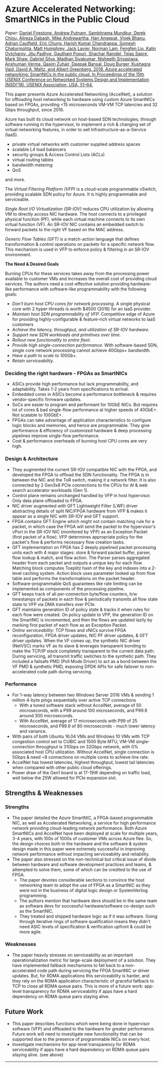 # Azure Accelerated Networking: SmartNICs in the Public Cloud

*Paper:* [Daniel Firestone, Andrew Putnam, Sambhrama Mundkur, Derek Chiou, Alireza Dabagh, Mike Andrewartha, Hari Angepat, Vivek Bhanu, Adrian Caulfield, Eric Chung, Harish Kumar Chandrappa, Somesh Chaturmohta, Matt Humphrey, Jack Lavier, Norman Lam, Fengfen Liu, Kalin Ovtcharov, Jitu Padhye, Gautham Popuri, Shachar Raindel, Tejas Sapre, Mark Shaw, Gabriel Silva, Madhan Sivakumar, Nisheeth Srivastava, Anshuman Verma, Qasim Zuhair, Deepak Bansal, Doug Burger, Kushagra Vaid, David A. Maltz, and Albert Greenberg. 2018. Azure accelerated networking: SmartNICs in the public cloud. In Proceedings of the 15th USENIX Conference on Networked Systems Design and Implementation (NSDI'18). USENIX Association, USA, 51–64.](https://dl.acm.org/doi/10.5555/3307441.3307446)

This paper presents Azure Accelerated Networking (AccelNet), a solution for offloading host networking to hardware using custom Azure SmartNICs based on FPGAs, providing <15 microseconds VM-VM TCP latencies and 32 Gbps throughput, since 2016.

Azure has built its cloud network on host-based SDN technologies, through software running in the hypervisor, to implement a rich & changing set of virtual networking features, in order to sell Infrastructure-as-a-Service (IaaS).

- private virtual networks with customer supplied address spaces
- scalable L4 load balancers
- security groups & Access Control Lists (ACLs)
- virtual routing tables
- bandwidth metering
- QoS

and more.

The *Virtual Filtering Platform (VFP)* is a cloud-scale programmable vSwitch, providing scalable SDN policy for Azure. It is highly programmable and serviceable.

*Single Root I/O Virtualization (SR-IOV)* reduces CPU utilization by allowing VM to directly access NIC hardware. The host connects to a privileged physical function (PF), while each virtual machine connects to its own virtual function (VF). An SR-IOV NIC contains an embedded switch to forward packets to the right VF based on the MAC address.

*Generic Flow Tables (GFT)* is a match-action language that defines transformation & control operations on packets for a specific network flow. This mechanism is used in VFP to enforce policy & filtering in an SR-IOV environment.

**The Need & Desired Goals**

Burning CPUs for these services takes away from the processing power available to customer VMs and increases the overall cost of providing cloud services. The authors need a cost-effective solution providing hardware-like performance with software-like programmability with the following goals:

- *Don't burn host CPU cores for network processing.*
  A single physical core with 2 hyper-threads is worth $4500 (2016) for an IaaS provider.
- *Maintain host SDN programmability of VFP.*
  Competitive edge of Azure for providing highly-configurable & feature-rich virtual networks to IaaS customers
- *Achieve the latency, throughput, and utilization of SR-IOV hardware.*
- *Support new SDN workloads and primitives over time.*
- *Rollout new functionality to entire fleet.*
- *Provide high single-connection performance.*
  With software-based SDN, single core network processing cannot achieve 40Gbps+ bandwidth.
- *Have a path to scale to 100Gb+.*
- *Retain serviceability.*

### Deciding the right hardware - FPGAs as SmartNICs

- ASICs provide high performance but lack programmability, and adaptability. Takes 1-2 years from specifications to arrival.
- Embedded cores in ASICs become a performance bottleneck & requires vendor-specific firmware updates.
- SoCs are easier to program and performant for 10GbE NICs. But requires lot of cores & bad single-flow performance at higher speeds of 40GbE+. Not scalable to 100GbE+.
- FPGAs can take advantage of application characteristics to configure logic blocks and memories, and hence are programmable. They give performance & efficiency of customized hardware & deep processing pipelines improve single-flow performance.
- Cost & performance overheads of burning host CPU cores are very high.

### Design & Architecture

- They augmented the current SR-IOV compatible NIC with the FPGA, and developed the FPGA to offload the SDN functionality. The FPGA is in between the NIC and the ToR switch, making it a network filter. It is also connected by 2 Gen3x8 PCIe connections to the CPUs for AI & web search accelerator workloads (Gen 1).
- Control plane remains unchanged handled by VFP in host hypervisor. Only data plane offloaded to FPGA.
- NIC driver augmented with GFT Lightweight Filter (LWF) driver abstracting details of split NIC/FPGA hardware from VFP & makes it appear as a single NIC with SR-IOV and GFT support.
- FPGA contains GFT Engine which might not contain matching rule for a packet, in which case the FPGA will send the packet to the hypervisor's vPort in the SR-IOV NIC (monitored by VFP) as an Exception Packet (first packet of a flow). VFP determines appropriate policy for the packet's flow & performs necessary flow creation tasks.
- GFT implementation on FPGA has 2 deeply pipelined packet processing units each with 4 major stages: store & forward packet buffer, parser, flow lookup & match, and flow action. The Parser parses aggregated header from each packet and outputs a unique key for each flow. Matching block computes Toeplitz hash of the key and indexes into a 2-level caching system. Action block uses parameter looked up from flow table and performs the transformations on the packet header.
- Software-programmable QoS guarantees like rate limiting can be implemented as components of the processing pipeline.
- GFT keeps track of all per-connection byte/flow counters, h/w timestamps of packets in each flow & periodically transmits all flow state state to VFP via DMA transfers over PCIe.
- GFT maintains generation ID of policy state & tracks it when rules for each flow were created. On policy update to VFP, the generation ID on the SmartNIC is incremented, and then the flows are updated lazily by marking first packet of each flow as an Exception Packet.
- *Online serviceability:* TCP flows and vNICs survive FPGA reconfiguration, FPGA driver updates, NIC PF driver updates, & GFT driver updates. When the VF comes up, the synthetic NIC driver (NetVSC) marks VF as its slave & leverages transparent bonding to make the TCP/IP stack completely transparent to the current data path. During servicing, all transmit traffic switches to the synthetic path. They included a failsafe PMD (Poll Mode Driver) to act as a bond between the VF PMD & synthetic PMD, exposing DPDK APIs for safe failover to non-accelerated code path during servicing.

### Performance

- For 1-way latency between two Windows Server 2016 VMs & sending 1 million 4-byte pings sequentially over active TCP connections
  - With a tuned software stack without AccelNet, average of 50 microseconds, with a P99 around 100 microseconds, and P99.9 around 300 microseconds.
  - With AccelNet, average of 17 microseconds with P99 of 25 microseconds, and P99.9 of 80 microseconds - much lower latency and variance.
- With pairs of both Ubuntu 16.04 VMs and Windows 10 VMs with TCP congestion control set to CUBIC and 1500 Byte MTU, VM-VM single-connection throughput is 31Gbps on 32Gbps network, with 0% associated host CPU utilization. Without AccelNet, single connection is 5Gbps & need ~8 connections on multiple cores to achieve line rate.
- AccelNet has lowest latencies, highest throughput, lowest tail latencies when compared with other public cloud offerings.
- Power draw of the Gen1 board is at 17-19W depending on traffic load, well below the 25W allowed for PCIe expansion slot.

## Strengths & Weaknesses

### Strengths

- The paper detailed the Azure SmartNIC, a FPGA-based programmable NIC, as well as Accelerated Networking, a service for high performance network providing cloud-leading network performance. Both Azure SmartNICs and AccelNet have been deployed at scale for multiple years, 3-4 years, with 100s of 1000s of customer VMs across Azure flee. So, the design choices both in the hardware and the software & system design made in this paper were extremely successful in improving network performance without impacting serviceability and reliability.
- The paper also stressed on the non-technical but critical issue of divide between hardware and software development practices and teams, & attempted to solve them, some of which can be credited to the use of FPGA.
  - The paper devotes considerable sections to convince the host networking team to adopt the use of FPGA as a SmartNIC as they were not in the business of digital logic design or SystemVerilog programming.
  - The authors mention that hardware devs should be in the same team as software devs for successful hardware/software co-design such as the SmartNIC.
  - They treated and shipped hardware logic as if it was software. Going through iterative rings of software qualification means they didn't need ASIC levels of specification & verification upfront & could be more agile.

### Weaknesses

- The paper heavily stresses on serviceability as an important operationalization metric for large-scale deployment of a solution. They have implemented fallback mechanisms to fall back to a non-accelerated code path during servicing the FPGA SmartNIC or driver updates. But, for RDMA applications this serviceability is harder, and they rely on the RDMA application characteristic of graceful fallback to TCP to close all RDMA queue pairs. This is more of a future work: app-level transparency for RDMA serviceability if apps have a hard dependency on RDMA queue pairs staying alive.

## Future Work

- This paper describes functions which were being done in hypervisor software (VFP) and offloaded to the hardware for greater performance. Future work will need to investigate new functionality that can be supported due to the presence of programmable NICs on every host.
- Investigate mechanisms for app-level transparency for RDMA serviceability if apps have a hard dependency on RDMA queue pairs staying alive. (see above)

---
